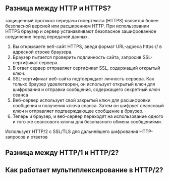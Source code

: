 <h2>Разница между HTTP и HTTPS?</h2>  

  защищенный протокол передачи гипертекста (HTTPS) является более безопасной версией или расширением HTTP. При использовании HTTPS браузер и сервер устанавливают безопасное зашифрованное соединение перед передачей данных.  
  1. Вы открываете веб-сайт HTTPS, введя формат URL-адреса https:// в адресной строке браузера.
  2. Браузер пытается проверить подлинность сайта, запросив SSL-сертификат сервера.
  3. В ответ сервер отправляет сертификат SSL, содержащий открытый ключ.
  4. SSL-сертификат веб-сайта подтверждает личность сервера. Как только браузер удовлетворен, он использует открытый ключ для шифрования и отправки сообщения, содержащего секретный ключ сеанса
  5. Веб-сервер использует свой закрытый ключ для расшифровки сообщения и получения ключа сеанса. Затем он шифрует сеансовый ключ и отправляет подтверждающее сообщение в браузер.
  6. Теперь и браузер, и веб-сервер переходят на использование одного и того же сеансового ключа для безопасного обмена сообщениями.

  Использует HTTP/2 с SSL/TLS для дальнейшего шифрования HTTP-запросов и ответов

  
<h2>Разница между HTTP/1 и HTTP/2?</h2>  
  
<h2>Как работает мультиплексирование в HTTP/2?</h2>
